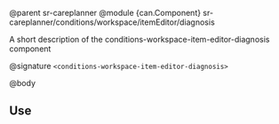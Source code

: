 @parent sr-careplanner
@module {can.Component} sr-careplanner/conditions/workspace/itemEditor/diagnosis <conditions-workspace-item-editor-diagnosis>

A short description of the conditions-workspace-item-editor-diagnosis component

@signature `<conditions-workspace-item-editor-diagnosis>`

@body

## Use


